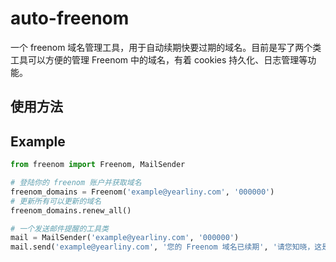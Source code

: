 # auto-freenom

一个 freenom 域名管理工具，用于自动续期快要过期的域名。目前是写了两个类工具可以方便的管理 Freenom 中的域名，有着 cookies 持久化、日志管理等功能。

## 使用方法




## Example

```python
from freenom import Freenom, MailSender

# 登陆你的 freenom 账户并获取域名
freenom_domains = Freenom('example@yearliny.com', '000000')
# 更新所有可以更新的域名
freenom_domains.renew_all()

# 一个发送邮件提醒的工具类
mail = MailSender('example@yearliny.com', '000000')
mail.send('example@yearliny.com', '您的 Freenom 域名已续期', '请您知晓，这是这次更新的记录', html=False)
```